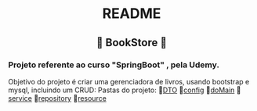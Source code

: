 <h1 align="center">README</h1>
<h2 align="center">🤍 BookStore 🤍</h2>

<h3>
Projeto referente ao curso "SpringBoot" , pela Udemy.
</h3>
  

Objetivo do projeto é criar uma gerenciadora de livros, usando bootstrap e mysql, incluindo um CRUD:
Pastas do projeto:
🤍<a href="https://github.com/Amandasfs/BookStore/tree/main/src/main/java/com/BookStore/Amanda/DTO">DTO</a>
🤍<a href="https://github.com/Amandasfs/BookStore/tree/main/src/main/java/com/BookStore/Amanda/config">config</a>
💜<a href="https://github.com/Amandasfs/BookStore/tree/main/src/main/java/com/BookStore/Amanda/doMain">doMain</a>
💜<a href="https://github.com/Amandasfs/BookStore/tree/main/src/main/java/com/BookStore/Amanda/service">service</a>
🤍<a href="https://github.com/Amandasfs/BookStore/tree/main/src/main/java/com/BookStore/Amanda/repository">repository</a>
🤍<a href="https://github.com/Amandasfs/BookStore/tree/main/src/main/java/com/BookStore/Amanda/resource">resource</a>
